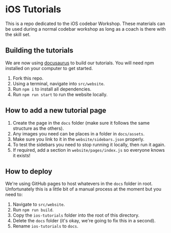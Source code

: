 # iOS Tutorials

This is a repo dedicated to the iOS codebar Workshop. These materials can be used during a normal codebar workshop as long as a coach is there with the skill set.

## Building the tutorials

We are now using [docusaurus](https://docusaurus.io) to build our tutorials. You will need npm installed on your computer to get started.

1. Fork this repo.
2. Using a terminal, navigate into `src/website`.
3. Run `npm i` to install all dependencies.
4. Run `npm run start` to run the website locally.

## How to add a new tutorial page

1. Create the page in the `docs` folder (make sure it follows the same structure as the others).
2. Any images you need can be places in a folder in `docs/assets`.
3. Make sure you link to it in the `website/sidebars.json` properly.
4. To test the sidebars you need to stop running it locally, then run it again.
5. If required, add a section in `website/pages/index.js` so everyone knows it exists!

## How to deploy

We're using GitHub pages to host whatevers in the `docs` folder in root. Unfortunately this is a little bit of a manual process at the moment but you need to:
1. Navigate to `src/website`.
2. Run `npm run build`.
3. Copy the `ios-tutorials` folder into the root of this directory.
4. Delete the `docs` folder (it's okay, we're going to fix this in a second).
4. Rename `ios-tutorials` to `docs`.
